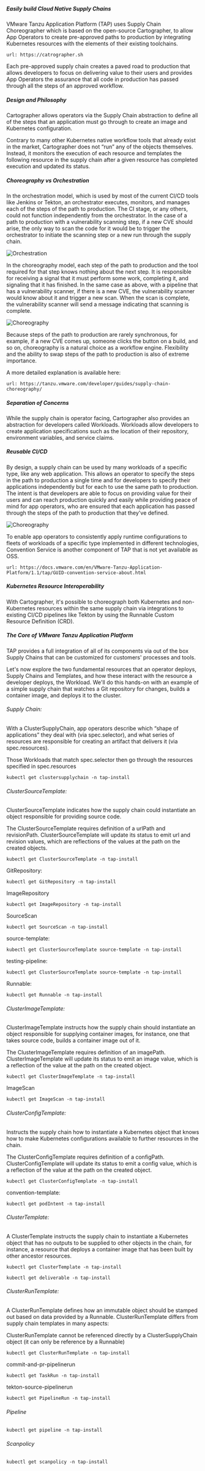 ##### Easily build Cloud Native Supply Chains

VMware Tanzu Application Platform (TAP) uses Supply Chain Choreographer which is based on the open-source Cartographer, to allow App Operators to create pre-approved paths to production by integrating Kubernetes resources with the elements of their existing toolchains.

```dashboard:open-url
url: https://catrographer.sh
```

Each pre-approved supply chain creates a paved road to production that allows developers to focus on delivering value to their users and provides App Operators the assurance that all code in production has passed through all the steps of an approved workflow.

##### Design and Philosophy

Cartographer allows operators via the Supply Chain abstraction to define all of the steps that an application must go through to create an image and Kubernetes configuration.

Contrary to many other Kubernetes native workflow tools that already exist in the market, Cartographer does not “run” any of the objects themselves. Instead, it monitors the execution of each resource and templates the following resource in the supply chain after a given resource has completed execution and updated its status.

##### Choreography vs Orchestration

In the orchestration model, which is used by most of the current CI/CD tools like Jenkins or Tekton, an orchestrator executes, monitors, and manages each of the steps of the path to production. The CI stage, or any others, could not function independently from the orchestrator. In the case of a path to production with a vulnerability scanning step, if a new CVE should arise, the only way to scan the code for it would be to trigger the orchestrator to initiate the scanning step or a new run through the supply chain.

![Orchestration](images/catro-1.png)

In the choreography model, each step of the path to production and the tool required for that step knows nothing about the next step. It is responsible for receiving a signal that it must perform some work, completing it, and signaling that it has finished. In the same case as above, with a pipeline that has a vulnerability scanner, if there is a new CVE, the vulnerability scanner would know about it and trigger a new scan. When the scan is complete, the vulnerability scanner will send a message indicating that scanning is complete.

![Choreography](images/catro-2.png)

Because steps of the path to production are rarely synchronous, for example, if a new CVE comes up, someone clicks the button on a build, and so on, choreography is a natural choice as a workflow engine. Flexibility and the ability to swap steps of the path to production is also of extreme importance.

A more detailed explanation is available here:

```dashboard:open-url
url: https://tanzu.vmware.com/developer/guides/supply-chain-choreography/
```

##### Separation of Concerns

While the supply chain is operator facing, Cartographer also provides an abstraction for developers called Workloads. Workloads allow developers to create application specifications such as the location of their repository, environment variables, and service claims.

##### Reusable CI/CD

By design, a supply chain can be used by many workloads of a specific type, like any web application. This allows an operator to specify the steps in the path to production a single time and for developers to specify their applications independently but for each to use the same path to production. The intent is that developers are able to focus on providing value for their users and can reach production quickly and easily while providing peace of mind for app operators, who are ensured that each application has passed through the steps of the path to production that they've defined.

![Choreography](images/catro-3.png)

To enable app operators to consistently apply runtime configurations to fleets of workloads of a specific type implemented in different technologies, Convention Service is another component of TAP that is not yet available as OSS.

```dashboard:open-url
url: https://docs.vmware.com/en/VMware-Tanzu-Application-Platform/1.1/tap/GUID-convention-service-about.html
```

##### Kubernetes Resource Interoperability

With Cartographer, it's possible to choreograph both Kubernetes and non-Kubernetes resources within the same supply chain via integrations to existing CI/CD pipelines like Tekton by using the Runnable Custom Resource Definition (CRD).

##### The Core of VMware Tanzu Application Platform

TAP provides a full integration of all of its components via out of the box Supply Chains that can be customized for customers' processes and tools.

Let's now explore the two fundamental resources that an operator deploys, Supply Chains and Templates, and how these interact with the resource a developer deploys, the Workload. We'll do this hands-on with an example of a simple supply chain that watches a Git repository for changes, builds a container image, and deploys it to the cluster.

###### Supply Chain: 

With a ClusterSupplyChain, app operators describe which “shape of applications” they deal with (via spec.selector), and what series of resources are responsible for creating an artifact that delivers it (via spec.resources).

Those Workloads that match spec.selector then go through the resources specified in spec.resources

```execute
kubectl get clustersupplychain -n tap-install
```

###### ClusterSourceTemplate:

ClusterSourceTemplate indicates how the supply chain could instantiate an object responsible for providing source code.

The ClusterSourceTemplate requires definition of a urlPath and revisionPath. ClusterSourceTemplate will update its status to emit url and revision values, which are reflections of the values at the path on the created objects.

```execute
kubectl get ClusterSourceTemplate -n tap-install
```

GitRepository:

```execute
kubectl get GitRepository -n tap-install
```

ImageRepository

```execute
kubectl get ImageRepository -n tap-install
```

SourceScan

```execute
kubectl get SourceScan -n tap-install
```

source-template:

```execute
kubectl get ClusterSourceTemplate source-template -n tap-install
```

testing-pipeline:

```execute
kubectl get ClusterSourceTemplate source-template -n tap-install
```

Runnable:

```execute
kubectl get Runnable -n tap-install
```

###### ClusterImageTemplate:

ClusterImageTemplate instructs how the supply chain should instantiate an object responsible for supplying container images, for instance, one that takes source code, builds a container image out of it.

The ClusterImageTemplate requires definition of an imagePath. ClusterImageTemplate will update its status to emit an image value, which is a reflection of the value at the path on the created object.

```execute
kubectl get ClusterImageTemplate -n tap-install
```

ImageScan

```execute
kubectl get ImageScan -n tap-install
```

###### ClusterConfigTemplate:

Instructs the supply chain how to instantiate a Kubernetes object that knows how to make Kubernetes configurations available to further resources in the chain.

The ClusterConfigTemplate requires definition of a configPath. ClusterConfigTemplate will update its status to emit a config value, which is a reflection of the value at the path on the created object.

```execute
kubectl get ClusterConfigTemplate -n tap-install
```

convention-template:

```execute
kubectl get podIntent -n tap-install
```
###### ClusterTemplate:

A ClusterTemplate instructs the supply chain to instantiate a Kubernetes object that has no outputs to be supplied to other objects in the chain, for instance, a resource that deploys a container image that has been built by other ancestor resources.

```execute
kubectl get ClusterTemplate -n tap-install
```

```execute
kubectl get deliverable -n tap-install
```

###### ClusterRunTemplate:

A ClusterRunTemplate defines how an immutable object should be stamped out based on data provided by a Runnable. ClusterRunTemplate differs from supply chain templates in many aspects:

ClusterRunTemplate cannot be referenced directly by a ClusterSupplyChain object (it can only be reference by a Runnable)

```execute
kubectl get ClusterRunTemplate -n tap-install
```

commit-and-pr-pipelinerun

```execute
kubectl get TaskRun -n tap-install
```

tekton-source-pipelinerun

```execute
kubectl get PipelineRun -n tap-install
```

###### Pipeline

```execute
kubectl get pipeline -n tap-install
```

###### Scanpolicy

```execute
kubectl get scanpolicy -n tap-install
```
